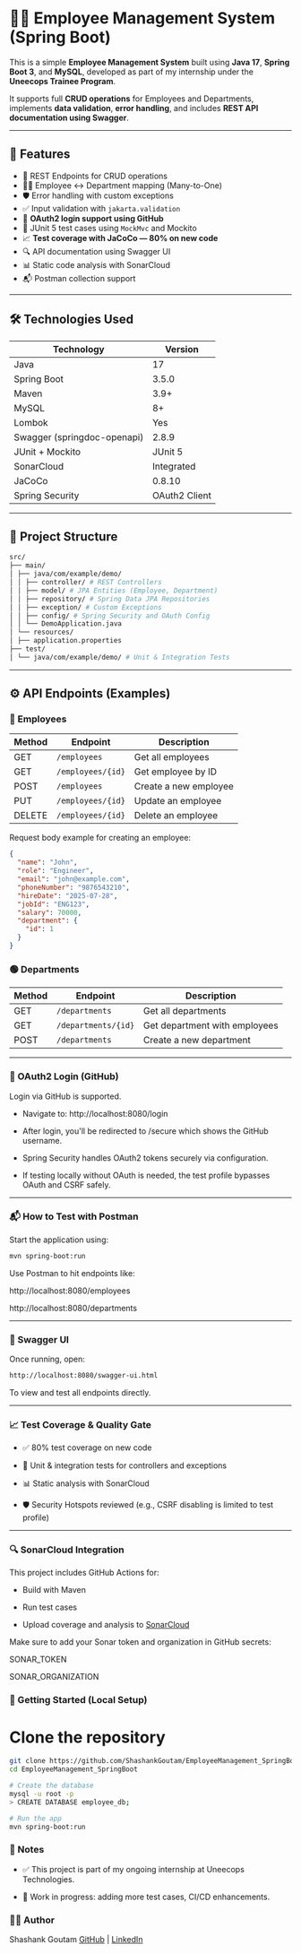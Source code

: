# 🧑‍💼 Employee Management System (Spring Boot)

This is a simple **Employee Management System** built using **Java 17**, **Spring Boot 3**, and **MySQL**, developed as part of my internship under the **Uneecops Trainee Program**.

It supports full **CRUD operations** for Employees and Departments, implements **data validation**, **error handling**, and includes **REST API documentation using Swagger**.

---

## 🚀 Features

- 🔧 REST Endpoints for CRUD operations
- 🧑‍💼 Employee ↔ Department mapping (Many-to-One)
- 🛡️ Error handling with custom exceptions
- ✅ Input validation with `jakarta.validation`
- 🔐 **OAuth2 login support using GitHub**
- 🧪 JUnit 5 test cases using `MockMvc` and Mockito
- 📈 **Test coverage with JaCoCo — 80% on new code**
- 🔍 API documentation using Swagger UI
- 📊 Static code analysis with SonarCloud
- 📬 Postman collection support

---

## 🛠️ Technologies Used

| Technology       | Version        |
|------------------|----------------|
| Java             | 17             |
| Spring Boot      | 3.5.0          |
| Maven            | 3.9+           |
| MySQL            | 8+             |
| Lombok           | Yes            |
| Swagger (springdoc-openapi) | 2.8.9 |
| JUnit + Mockito  | JUnit 5        |
| SonarCloud       | Integrated     |
| JaCoCo           | 0.8.10         |
| Spring Security  | OAuth2 Client  |

---

## 📁 Project Structure

```bash
src/
├── main/
│ ├── java/com/example/demo/
│ │ ├── controller/ # REST Controllers
│ │ ├── model/ # JPA Entities (Employee, Department)
│ │ ├── repository/ # Spring Data JPA Repositories
│ │ ├── exception/ # Custom Exceptions
│ │ ├── config/ # Spring Security and OAuth Config
│ │ └── DemoApplication.java
│ └── resources/
│ ├── application.properties
├── test/
│ └── java/com/example/demo/ # Unit & Integration Tests
```


---

## ⚙️ API Endpoints (Examples)

### 🔵 Employees

| Method | Endpoint             | Description                  |
|--------|----------------------|------------------------------|
| GET    | `/employees`         | Get all employees            |
| GET    | `/employees/{id}`    | Get employee by ID           |
| POST   | `/employees`         | Create a new employee        |
| PUT    | `/employees/{id}`    | Update an employee           |
| DELETE | `/employees/{id}`    | Delete an employee           |

Request body example for creating an employee:
```json
{
  "name": "John",
  "role": "Engineer",
  "email": "john@example.com",
  "phoneNumber": "9876543210",
  "hireDate": "2025-07-28",
  "jobId": "ENG123",
  "salary": 70000,
  "department": {
    "id": 1
  }
}
```


### 🟢 Departments

| Method | Endpoint            | Description                   |
| ------ | ------------------- | ----------------------------- |
| GET    | `/departments`      | Get all departments           |
| GET    | `/departments/{id}` | Get department with employees |
| POST   | `/departments`      | Create a new department       |

---

### 🔐 OAuth2 Login (GitHub)

Login via GitHub is supported.

- Navigate to: http://localhost:8080/login

- After login, you'll be redirected to /secure which shows the GitHub username.

- Spring Security handles OAuth2 tokens securely via configuration.

- If testing locally without OAuth is needed, the test profile bypasses OAuth and CSRF safely.

---

### 📬 How to Test with Postman
Start the application using:
```bash
mvn spring-boot:run
```
Use Postman to hit endpoints like:

http://localhost:8080/employees

http://localhost:8080/departments

---

### 📄 Swagger UI
Once running, open:
```bash
http://localhost:8080/swagger-ui.html
```
To view and test all endpoints directly.

---

### 📈 Test Coverage & Quality Gate

- ✅ 80% test coverage on new code

- 🧪 Unit & integration tests for controllers and exceptions

- 📊 Static analysis with SonarCloud

- 🛡️ Security Hotspots reviewed (e.g., CSRF disabling is limited to test profile)

---

### 🔍 SonarCloud Integration
This project includes GitHub Actions for:

- Build with Maven

- Run test cases

- Upload coverage and analysis to [SonarCloud](https://sonarcloud.io/)

Make sure to add your Sonar token and organization in GitHub secrets:

SONAR_TOKEN

SONAR_ORGANIZATION


### 🏁 Getting Started (Local Setup)

# Clone the repository
```bash
git clone https://github.com/ShashankGoutam/EmployeeManagement_SpringBoot.git
cd EmployeeManagement_SpringBoot

# Create the database
mysql -u root -p
> CREATE DATABASE employee_db;

# Run the app
mvn spring-boot:run
```

### 📌 Notes
- ✅ This project is part of my ongoing internship at Uneecops Technologies.

- 🚧 Work in progress: adding more test cases, CI/CD enhancements.

### 🙋‍♂️ Author
Shashank Goutam
[GitHub](https://github.com/ShashankGoutam) | [LinkedIn](https://www.linkedin.com/in/shashank-goutam-735924288)




